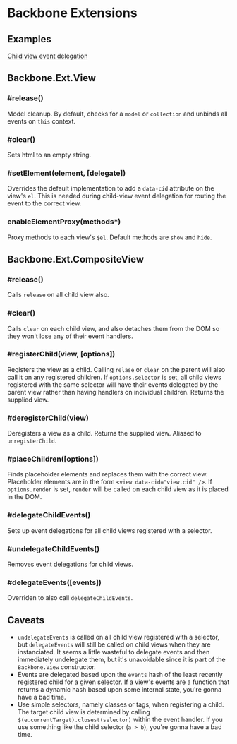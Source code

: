 # Backbone Extensions

## Examples
[Child view event delegation](http://natefaubion.github.com/backbone.ext/examples/example.html)

## Backbone.Ext.View

### #release()
Model cleanup. By default, checks for a `model` or `collection` and unbinds all
events on `this` context.

### #clear()
Sets html to an empty string.

### #setElement(element, [delegate])
Overrides the default implementation to add a `data-cid` attribute on the
view's `el`. This is needed during child-view event delegation for routing the
event to the correct view.

### enableElementProxy(methods*)
Proxy methods to each view's `$el`. Default methods are `show` and `hide`.


## Backbone.Ext.CompositeView

### #release()
Calls `release` on all child view also.

### #clear()
Calls `clear` on each child view, and also detaches them from the DOM so they
won't lose any of their event handlers.

### #registerChild(view, [options])
Registers the view as a child. Calling `relase` or `clear` on the parent will
also call it on any registered children. If `options.selector` is set, all
child views registered with the same selector will have their events delegated
by the parent view rather than having handlers on individual children. Returns
the supplied view.

### #deregisterChild(view)
Deregisters a view as a child. Returns the supplied view. Aliased to
`unregisterChild`.

### #placeChildren([options])
Finds placeholder elements and replaces them with the correct view. Placeholder
elements are in the form `<view data-cid="view.cid" />`. If `options.render`
is set, `render` will be called on each child view as it is placed in the DOM.

### #delegateChildEvents()
Sets up event delegations for all child views registered with a selector.

### #undelegateChildEvents()
Removes event delegations for child views.

### #delegateEvents([events])
Overriden to also call `delegateChildEvents`.


## Caveats
* `undelegateEvents` is called on all child view registered with a selector,
but `delegateEvents` will still be called on child views when they are
instanciated. It seems a little wasteful to delegate events and then
immediately undelegate them, but it's unavoidable since it is part of the
`Backbone.View` constructor.
* Events are delegated based upon the `events` hash of the least recently
registered child for a given selector. If a view's events are a function that
returns a dynamic hash based upon some internal state, you're gonna have a bad
time.
* Use simple selectors, namely classes or tags, when registering a child. The
target child view is determined by calling `$(e.currentTarget).closest(selector)`
within the event handler. If you use something like the child selector (`a > b`),
you're gonna have a bad time.
